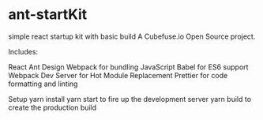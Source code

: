 # ant-startKit

simple react startup kit with basic build
A Cubefuse.io Open Source project.

Includes:

React
Ant Design
Webpack for bundling JavaScript
Babel for ES6 support
Webpack Dev Server for Hot Module Replacement
Prettier for code formatting and linting

Setup
yarn install
yarn start to fire up the development server
yarn build to create the production build
